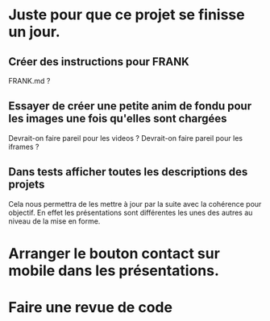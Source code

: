 # Juste pour que ce projet se finisse un jour. 

## Créer des instructions pour FRANK
FRANK.md ? 

## Essayer de créer une petite anim de fondu pour les images une fois qu'elles sont chargées 
Devrait-on faire pareil pour les videos ? 
Devrait-on faire pareil pour les iframes ? 

## Dans tests afficher toutes les descriptions des projets 
Cela nous permettra de les mettre à jour par la suite avec la cohérence pour objectif. 
En effet les présentations sont différentes les unes des autres au niveau de la mise en forme. 

# Arranger le bouton contact sur mobile dans les présentations. 

# Faire une revue de code 

